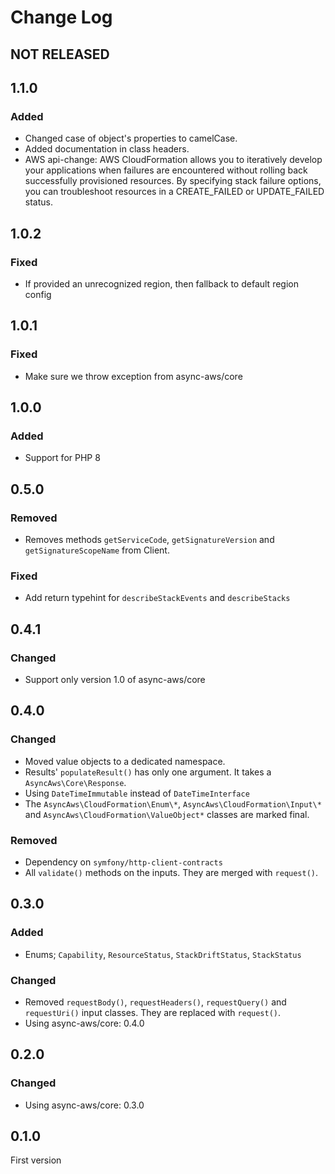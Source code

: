 # Change Log

## NOT RELEASED

## 1.1.0

### Added

- Changed case of object's properties to camelCase.
- Added documentation in class headers.
- AWS api-change: AWS CloudFormation allows you to iteratively develop your applications when failures are encountered without rolling back successfully provisioned resources. By specifying stack failure options, you can troubleshoot resources in a CREATE_FAILED or UPDATE_FAILED status.

## 1.0.2

### Fixed

- If provided an unrecognized region, then fallback to default region config

## 1.0.1

### Fixed

- Make sure we throw exception from async-aws/core

## 1.0.0

### Added

- Support for PHP 8

## 0.5.0

### Removed

- Removes methods `getServiceCode`, `getSignatureVersion` and `getSignatureScopeName` from Client.

### Fixed

- Add return typehint for `describeStackEvents` and `describeStacks`

## 0.4.1

### Changed

- Support only version 1.0 of async-aws/core

## 0.4.0

### Changed

- Moved value objects to a dedicated namespace.
- Results' `populateResult()` has only one argument. It takes a `AsyncAws\Core\Response`.
- Using `DateTimeImmutable` instead of `DateTimeInterface`
- The `AsyncAws\CloudFormation\Enum\*`, `AsyncAws\CloudFormation\Input\*` and `AsyncAws\CloudFormation\ValueObject*` classes are marked final.

### Removed

- Dependency on `symfony/http-client-contracts`
- All `validate()` methods on the inputs. They are merged with `request()`.

## 0.3.0

### Added

- Enums; `Capability`, `ResourceStatus`, `StackDriftStatus`, `StackStatus`

### Changed

- Removed `requestBody()`, `requestHeaders()`, `requestQuery()` and `requestUri()` input classes. They are replaced with `request()`.
- Using async-aws/core: 0.4.0

## 0.2.0

### Changed

- Using async-aws/core: 0.3.0

## 0.1.0

First version
